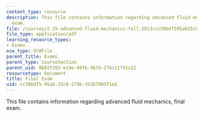 ```yaml
---
content_type: resource
description: This file contains information regarding advanced fluid mechanics, final
  exam.
file: /courses/2-25-advanced-fluid-mechanics-fall-2013/cc50bdf595a615c6279b35367995f1e2_MIT2_25F13_FinalExam.pdf
file_type: application/pdf
learning_resource_types:
- Exams
ocw_type: OCWFile
parent_title: Exams
parent_type: CourseSection
parent_uid: 9682f263-e14e-49fb-36fb-276c11f41c22
resourcetype: Document
title: Final Exam
uid: cc50bdf5-95a6-15c6-279b-35367995f1e2
---
```

This file contains information regarding advanced fluid mechanics, final exam.

